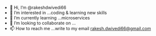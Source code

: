 - 👋 Hi, I’m @rakeshdwivedi66
- 👀 I’m interested in ...coding & learning new skills
- 🌱 I’m currently learning ...microservices
- 💞️ I’m looking to collaborate on ...
- 📫 How to reach me ...write to my email rakesh.dwivedi66@gmail.com

<!---
rakeshdwivedi66/rakeshdwivedi66 is a ✨ special ✨ repository because its `README.md` (this file) appears on your GitHub profile.
You can click the Preview link to take a look at your changes.
--->
